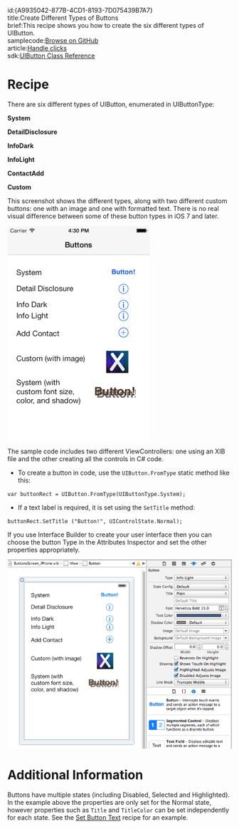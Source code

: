 id:{A9935042-877B-4CD1-8193-7D075439B7A7}  
title:Create Different Types of Buttons  
brief:This recipe shows you how to create the six different types of UIButton.  
samplecode:[Browse on GitHub](https://github.com/xamarin/recipes/tree/master/ios/standard_controls/buttons/create_different_types_of_buttons/)  
article:[Handle clicks](/recipes/ios/standard_controls/buttons/handle_clicks)  
sdk:[UIButton Class Reference](http://developer.apple.com/library/ios/#DOCUMENTATION/UIKit/Reference/UIButton_Class/UIButton/UIButton.html)  

<a name="Recipe" class="injected"></a>


# Recipe

There are six different types of UIButton, enumerated in UIButtonType:

 **System**

 **DetailDisclosure**

 **InfoDark**

 **InfoLight**

 **ContactAdd**

 **Custom**

This screenshot shows the different types, along with two different custom
buttons: one with an image and one with formatted text. There is no real visual difference between some of these button types in iOS 7 and later.

 [ ![](Images/Buttons1.png)](Images/Buttons1.png)

The sample code includes two different ViewControllers: one using an XIB file
and the other creating all the controls in C# code.

-  To create a button in code, use the `UIButton.FromType` static method like this:


```
var buttonRect = UIButton.FromType(UIButtonType.System);
```

-  If a text label is required, it is set using the `SetTitle` method:


```
buttonRect.SetTitle ("Button!", UIControlState.Normal);
```

If you use Interface Builder to create your user interface then you can
choose the button Type in the Attributes Inspector and set the other properties
appropriately.

 [ ![](Images/Buttons_xib.png)](Images/Buttons_xib.png)

 <a name="Additional_Information" class="injected"></a>


# Additional Information

Buttons have multiple states (including Disabled, Selected and Highlighted).
In the example above the properties are only set for the Normal state, however
properties such as `Title` and `TitleColor` can be set independently for each state.
See the [Set Button Text](/recipes/ios/standard_controls/buttons/set_button_text) recipe for an example.
